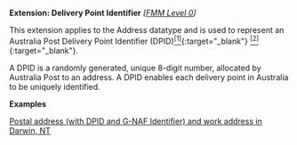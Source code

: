 **Extension: Delivery Point Identifier** *[[FMM Level 0](guidance.html)]*

This extension applies to the Address datatype and is used to represent an Australia Post Delivery Point Identifier (DPID)[<sup>[1]</sup>](https://auspost.com.au/business/marketing-and-communications/access-data-and-insights/supporting-our-data-partners/address-data){:target="_blank"} [<sup>[2]</sup>](https://meteor.aihw.gov.au/content/index.phtml/itemId/430306){:target="_blank"}.

A DPID is a randomly generated, unique 8-digit number, allocated by Australia Post to an address. A DPID enables each delivery point in Australia to be uniquely identified.

**Examples**

[Postal address (with DPID and G-NAF Identifier) and work address in Darwin, NT](Patient-address-example0-string.html)
